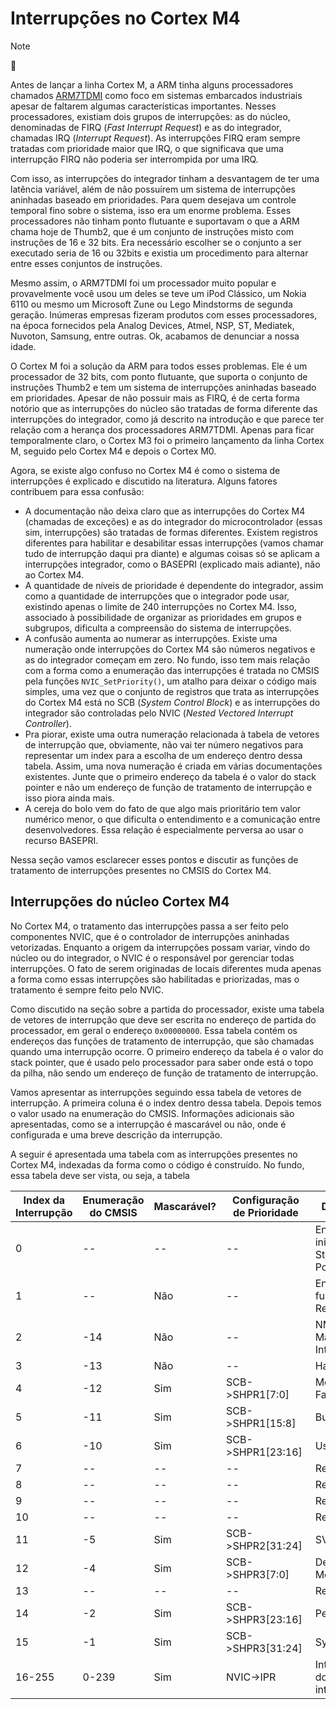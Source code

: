# Interrupções no Cortex M4

> [!NOTE]
> :brain:

Antes de lançar a linha Cortex M, a ARM tinha alguns processadores chamados [ARM7TDMI](https://en.wikipedia.org/wiki/ARM7) como foco em sistemas embarcados industriais apesar de faltarem algumas características importantes. Nesses processadores, existiam dois grupos de interrupções: as do núcleo, denominadas de FIRQ (_Fast Interrupt Request_) e as do integrador, chamadas IRQ (_Interrupt Request_). As interrupções FIRQ eram sempre tratadas com prioridade maior que IRQ, o que significava que uma interrupção FIRQ não poderia ser interrompida por uma IRQ. 

Com isso, as interrupções do integrador tinham a desvantagem de ter uma latência variável, além de não possuírem um sistema de interrupções aninhadas baseado em prioridades. Para quem desejava um controle temporal fino sobre o sistema, isso era um enorme problema. Esses processadores não tinham ponto flutuante e suportavam o que a ARM chama hoje de Thumb2, que é um conjunto de instruções misto com instruções de 16 e 32 bits. Era necessário escolher se o conjunto a ser executado seria de 16 ou 32bits e existia um procedimento para alternar entre esses conjuntos de instruções. 

Mesmo assim, o ARM7TDMI foi um processador muito popular e provavelmente você usou um deles se teve um iPod Clássico, um Nokia 6110 ou mesmo um Microsoft Zune ou Lego Mindstorms de segunda geração. Inúmeras empresas fizeram produtos com esses processadores, na época fornecidos pela Analog Devices, Atmel, NSP, ST, Mediatek, Nuvoton, Samsung, entre outras. Ok, acabamos de denunciar a nossa idade.

O Cortex M foi a solução da ARM para todos esses problemas. Ele é um processador de 32 bits, com ponto flutuante, que suporta o conjunto de instruções Thumb2 e tem um sistema de interrupções aninhadas baseado em prioridades. Apesar de não possuir mais as FIRQ, é de certa forma notório que as interrupções do núcleo são tratadas de forma diferente das interrupções do integrador, como já descrito na introdução e que parece ter relação com a herança dos processadores ARM7TDMI. Apenas para ficar temporalmente claro, o Cortex M3 foi o primeiro lançamento da linha Cortex M, seguido pelo Cortex M4 e depois o Cortex M0.

Agora, se existe algo confuso no Cortex M4 é como o sistema de interrupções é explicado e discutido na literatura. Alguns fatores contribuem para essa confusão:

- A documentação não deixa claro que as interrupções do Cortex M4 (chamadas de exceções) e as do integrador do microcontrolador (essas sim, interrupções) são tratadas de formas diferentes. Existem registros diferentes para habilitar e desabilitar essas interrupções (vamos chamar tudo de interrupção daqui pra diante) e algumas coisas só se aplicam a interrupções integrador, como o BASEPRI (explicado mais adiante), não ao Cortex M4.
- A quantidade de níveis de prioridade é dependente do integrador, assim como a quantidade de interrupções que o integrador pode usar, existindo apenas o limite de 240 interrupções no Cortex M4. Isso, associado à possibilidade de organizar as prioridades em grupos e subgrupos, dificulta a compreensão do sistema de interrupções. 
- A confusão aumenta ao numerar as interrupções. Existe uma numeração onde interrupções do Cortex M4 são números negativos e as do integrador começam em zero. No fundo, isso tem mais relação com a forma como a enumeração das interrupções é tratada no CMSIS pela funções `NVIC_SetPriority()`, um atalho para deixar o código mais simples, uma vez que o conjunto de registros que trata as interrupções do Cortex M4 está no SCB (_System Control Block_) e as interrupções do integrador são controladas pelo NVIC (_Nested Vectored Interrupt Controller_). 
- Pra piorar, existe uma outra numeração relacionada à tabela de vetores de interrupção que, obviamente, não vai ter número negativos para representar um index para a escolha de um endereço dentro dessa tabela. Assim, uma nova numeração é criada em várias documentações existentes. Junte que o primeiro endereço da tabela é o valor do stack pointer e não um endereço de função de tratamento de interrupção e isso piora ainda mais.
- A cereja do bolo vem do fato de que algo mais prioritário tem valor numérico menor, o que dificulta o entendimento e a comunicação entre desenvolvedores. Essa relação é especialmente perversa ao usar o recurso BASEPRI.

Nessa seção vamos esclarecer esses pontos e discutir as funções de tratamento de interrupções presentes no CMSIS do Cortex M4.

## Interrupções do núcleo Cortex M4

No Cortex M4, o tratamento das interrupções passa a ser feito pelo componentes NVIC, que é o controlador de interrupções aninhadas vetorizadas. Enquanto a origem da interrupções possam variar, vindo do núcleo ou do integrador, o NVIC é o responsável por gerenciar todas interrupções. O fato de serem originadas de locais diferentes muda apenas a forma como essas interrupções são habilitadas e priorizadas, mas o tratamento é sempre feito pelo NVIC.

Como discutido na seção sobre a partida do processador, existe uma tabela de vetores de interrupção que deve ser escrita no endereço de partida do processador, em geral o endereço `0x00000000`. Essa tabela contém os endereços das funções de tratamento de interrupção, que são chamadas quando uma interrupção ocorre. O primeiro endereço da tabela é o valor do stack pointer, que é usado pelo processador para saber onde está o topo da pilha, não sendo um endereço de função de tratamento de interrupção.

Vamos apresentar as interrupções seguindo essa tabela de vetores de interrupção. A primeira coluna é o index dentro dessa tabela. Depois temos o valor usado na enumeração do CMSIS. Informações adicionais são apresentadas, como se a interrupção é mascarável ou não, onde é configurada e uma breve descrição da interrupção.

A seguir é apresentada uma tabela com as interrupções presentes no Cortex M4, indexadas da forma como o código é construído. No fundo, essa tabela deve ser vista, ou seja, a tabela 

| Index da Interrupção | Enumeração do CMSIS | Mascarável? | Configuração de Prioridade | Descrição |
|-------------|-----------|-----------|-----------|-----------|
|  0 |  -- |  -- | -- | Endereço inicial do Stack Pointer |
|  1 |  -- | Não | -- | Endereço da função de Reset |
|  2 | -14 | Não | -- | NMI (Non-Maskable Interrupt) |
|  3 | -13 | Não | -- | HardFault |
|  4 | -12 | Sim | SCB->SHPR1[7:0] | MemManage Fault |
|  5 | -11 | Sim | SCB->SHPR1[15:8] | Bus Fault |
|  6 | -10 | Sim | SCB->SHPR1[23:16] | Usage Fault |
|  7 |  -- | --  | -- | Reservado |
|  8 |  -- | --  | -- | Reservado |
|  9 |  -- | --  | -- | Reservado |
| 10 |  -- | --  | -- | Reservado |
| 11 | -5  | Sim | SCB->SHPR2[31:24]  | SVC |
| 12 | -4  | Sim | SCB->SHPR3[7:0] | Debug Monitor |
| 13 |  -- | --  | -- | Reservado |
| 14 | -2  | Sim | SCB->SHPR3[23:16]| PendSV |
| 15 | -1  | Sim | SCB->SHPR3[31:24]  | SysTick |
| 16-255 | 0-239 | Sim | NVIC->IPR | Interrupções do integrador |




